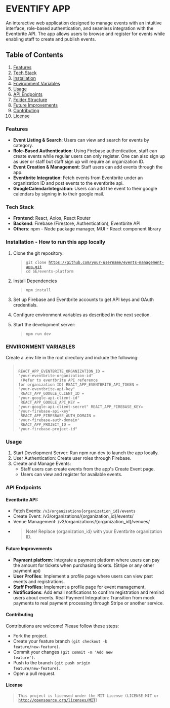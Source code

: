 # EVENTIFY APP

<p>An interactive web application designed to manage events with an intuitive interface, role-based authentication, and seamless integration with the Eventbrite API. The app allows users to browse and register for events while enabling staff to create and publish events.</p>

## Table of Contents

1. [Features](#features)
2. [Tech Stack](#tech-stack)
3. [Installation](#installation)
4. [Environment Variables](#environment-variables)
5. [Usage](#usage)
6. [API Endpoints](#api-endpoints)
7. [Folder Structure](#folder-structure)
8. [Future Improvements](#future-improvements)
9. [Contributing](#contributing)
10. [License](#license)

### Features

- **Event Listing & Search**: Users can view and search for events by category.
- **Role-Based Authentication**: Using Firebase authentication, staff can create events while regular users can only register. One can also sign up as user or staff but staff sign up will require an organization ID.
- **Event Creation & Management**: Staff users can add events through the app.
- **Eventbrite Integration**: Fetch events from Eventbrite under an organization ID and post events to the eventbrite api.
- **GoogleCalendarIntegration**: Users can add the event to their google calendars by signing in to their google mail.

### Tech Stack

- **Frontend**: React, Axios, React Router
- **Backend**: Firebase (Firestore, Authentication), Eventbrite API
- **Others**: npm - Node package manager, MUI - React component library

### Installation - How to run this app locally

1. Clone the git repository:

   > <code>git clone https://github.com/your-username/events-management-app.git
   > cd SE/events-platform</code>

2. Install Dependencies

   > <code>npm install</code>

3. Set up Firebase and Eventbrite accounts to get API keys and OAuth credentials.

4. Configure environment variables as described in the next section.

5. Start the development server:

   > <code>npm run dev</code>

### ENVIRONMENT VARIABLES

Create a .env file in the root directory and include the following:

> <code><br>REACT_APP_EVENTBRITE_ORGANIZATION_ID = "your-eventbrite-organization-id"<br> (Refer to eventbrite API reference for organization ID)
> REACT_APP_EVENTBRITE_API_TOKEN = "your-eventbrite-api-key"<br>
> REACT_APP_GOOGLE_CLIENT_ID = "your-google-api-client-id"<br>
> REACT_APP_GOOGLE_API_KEY = "your-google-api-client-secret"
> REACT_APP_FIREBASE_KEY= "your-firebase-api-key"<br>
> REACT_APP_FIRESBASE_AUTH_DOMAIN = "your-firebase-auth-domain"<br>
> REACT_APP_PROJECT_ID = "your-firebase-project-id"<br></code>

### Usage

1. Start Development Server: Run npm run dev to launch the app locally.
2. User Authentication: Create user roles through Firebase.
3. Create and Manage Events:
   - Staff users can create events from the app's Create Event page.
   - Users can view and register for available events.

### API Endpoints

#### Eventbrite API:

- Fetch Events: <code>/v3/organizations{organization_id}/events</code>
- Create Event: /v3/organizations/{organization_id}/events/
- Venue Management: /v3/organizations/{organization_id}/venues/
- > Note!
  > Replace {organization_id} with your Eventbrite organization ID.

#### Future Improvements

- <b>Payment platform</b>: Integrate a payment platform where users can pay the amount for tickets when purchasing tickets. (Stripe or any other payment api)
- <b>User Profiles</b>: Implement a profile page where users can view past events and registrations.
- <b>Staff Profiles</b>: Implement a profile page for event management.
- <b>Notifications</b>: Add email notifications to confirm registration and remind users about events.
  Real Payment Integration: Transition from mock payments to real payment processing through Stripe or another service.

#### Contributing

Contributions are welcome! Please follow these steps:

- Fork the project.
- Create your feature branch <code>(git checkout -b feature/new-feature)</code>.
- Commit your changes <code>(git commit -m 'Add new feature')</code>.
- Push to the branch <code>(git push origin feature/new-feature)</code>.
- Open a pull request.

#### License

><code>This project is licensed under the MIT License
(LICENSE-MIT or http://opensource.org/licenses/MIT)</code>


